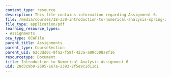 ```yaml
---
content_type: resource
description: This file contains information regarding Assignment 6.
file: /media/courses/18-330-introduction-to-numerical-analysis-spring-2012/28d3c9b92505167a23832f5e9c1d11d1_MIT18_330S12_hw6.pdf
file_type: application/pdf
learning_resource_types:
- Assignments
ocw_type: OCWFile
parent_title: Assignments
parent_type: CourseSection
parent_uid: 62c3dd0c-9fa2-f59f-423a-a00c508a8f16
resourcetype: Document
title: Introduction to Numerical Analysis Assignment 6
uid: 28d3c9b9-2505-167a-2383-2f5e9c1d11d1
---
```

